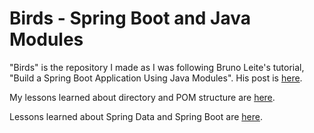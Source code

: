 # Birds - Spring Boot and Java Modules

"Birds" is the repository I made as I was following
Bruno Leite's tutorial,
"Build a Spring Boot Application Using Java Modules".
His post is
[here](https://developer.okta.com/blog/2020/07/27/spring-boot-using-java-modules).

My lessons learned about directory and POM structure are [here](https://jimstockwell.dev/2020/11/19/File-And-POM-Structure-for-Java-Modules.html).

Lessons learned about Spring Data and Spring Boot are [here](https://jimstockwell.dev/2020/11/21/Simple-Persistence-Pattern-For-Spring-Boot.html).
